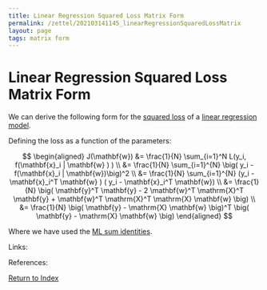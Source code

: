 ```yaml
---
title: Linear Regression Squared Loss Matrix Form
permalink: /zettel/202103141145_linearRegressionSquaredLossMatrix
layout: page
tags: matrix form
---
```

# Linear Regression Squared Loss Matrix Form

We can derive the following form for the [squared loss](202101162041_lossFunctions) of a 
[linear regression model](202103141139_linearRegressionModel).

Defining the loss as a function of the parameters:

$$
\begin{aligned}
J(\mathbf{w}) &= \frac{1}{N} \sum_{i=1}^N L(y_i, f(\mathbf{x}_i | \mathbf{w} ) ) \\
&= \frac{1}{N} \sum_{i=1}^{N} \big( y_i - f(\mathbf{x}_i | \mathbf{w})\big)^2 \\
&= \frac{1}{N} \sum_{i=1}^{N} (y_i - \mathbf{x}_i^T \mathbf{w} ) ( y_i - \mathbf{x}_i^T \mathbf{w}) \\
&= \frac{1}{N} \big( \mathbf{y}^T \mathbf{y} - 2 \mathbf{w}^T \mathrm{X}^T \mathbf{y} + \mathbf{w}^T \mathrm{X}^T \mathrm{X} \mathbf{w} \big) \\
&= \frac{1}{N} \big( \mathbf{y} - \mathrm{X} \mathbf{w} \big)^T \big( \mathbf{y} - \mathrm{X} \mathbf{w} \big)
\end{aligned}
$$

Where we have used the [ML sum identities](202102012027_mlVectorSummationIdentities).

Links: 

References: 

[Return to Index](index)